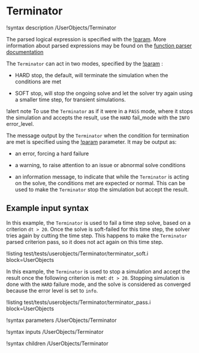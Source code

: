 # Terminator

!syntax description /UserObjects/Terminator

The parsed logical expression is specified with the [!param](/UserObjects/Terminator/expression). More information about parsed expressions
may be found on the [function parser documentation](http://warp.povusers.org/FunctionParser/)

The `Terminator` can act in two modes, specified by the [!param](/UserObjects/Terminator/fail_mode) :

- HARD stop, the default, will terminate the simulation when the conditions are met

- SOFT stop, will stop the ongoing solve and let the solver try again using a smaller time step, for
  transient simulations.


!alert note
To use the `Terminator` as if it were in a `PASS` mode, where it stops the simulation and accepts the result, use the `HARD` fail_mode with the `INFO` error_level.

The message output by the `Terminator` when the condition for termination are met is specified using the
[!param](/UserObjects/Terminator/error_level) parameter. It may be output as:

- an error, forcing a hard failure

- a warning, to raise attention to an issue or abnormal solve conditions

- an information message, to indicate that while the `Terminator` is acting on the solve, the conditions
  met are expected or normal. This can be used to make the `Terminator` stop the simulation but accept the result.


## Example input syntax

In this example, the `Terminator` is used to fail a time step solve, based on a criterion
`dt > 20`. Once the solve is soft-failed for this time step, the solver tries again by cutting
the time step. This happens to make the `Terminator` parsed criterion pass, so it does not act again
on this time step.

!listing test/tests/userobjects/Terminator/terminator_soft.i block=UserObjects

In this example, the `Terminator` is used to stop a simulation and accept the result once the following criterion is met:
`dt > 20`. Stopping simulation is done with the `HARD` failure mode, and the solve is considered as converged because the error level is set to `info`.

!listing test/tests/userobjects/Terminator/terminator_pass.i block=UserObjects

!syntax parameters /UserObjects/Terminator

!syntax inputs /UserObjects/Terminator

!syntax children /UserObjects/Terminator
